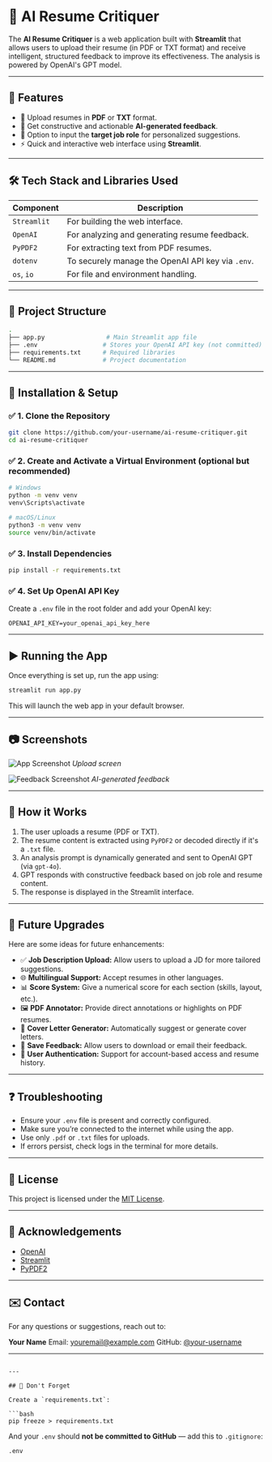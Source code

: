 
# 📄 AI Resume Critiquer

The **AI Resume Critiquer** is a web application built with **Streamlit** that allows users to upload their resume (in PDF or TXT format) and receive intelligent, structured feedback to improve its effectiveness. The analysis is powered by OpenAI's GPT model.

---

## 🚀 Features

- 📄 Upload resumes in **PDF** or **TXT** format.
- 🧠 Get constructive and actionable **AI-generated feedback**.
- 🎯 Option to input the **target job role** for personalized suggestions.
- ⚡ Quick and interactive web interface using **Streamlit**.

---

## 🛠️ Tech Stack and Libraries Used

| Component         | Description                                             |
|------------------|---------------------------------------------------------|
| `Streamlit`      | For building the web interface.                         |
| `OpenAI`         | For analyzing and generating resume feedback.           |
| `PyPDF2`         | For extracting text from PDF resumes.                   |
| `dotenv`         | To securely manage the OpenAI API key via `.env`.       |
| `os`, `io`       | For file and environment handling.                      |

---

## 📂 Project Structure

```bash
.
├── app.py                 # Main Streamlit app file
├── .env                  # Stores your OpenAI API key (not committed)
├── requirements.txt      # Required libraries
└── README.md             # Project documentation
````

---

## 🔧 Installation & Setup

### ✅ 1. Clone the Repository

```bash
git clone https://github.com/your-username/ai-resume-critiquer.git
cd ai-resume-critiquer
```

### ✅ 2. Create and Activate a Virtual Environment (optional but recommended)

```bash
# Windows
python -m venv venv
venv\Scripts\activate

# macOS/Linux
python3 -m venv venv
source venv/bin/activate
```

### ✅ 3. Install Dependencies

```bash
pip install -r requirements.txt
```

### ✅ 4. Set Up OpenAI API Key

Create a `.env` file in the root folder and add your OpenAI key:

```
OPENAI_API_KEY=your_openai_api_key_here
```

---

## ▶️ Running the App

Once everything is set up, run the app using:

```bash
streamlit run app.py
```

This will launch the web app in your default browser.

---

## 📷 Screenshots

![App Screenshot](https://via.placeholder.com/800x400.png?text=Upload+Resume+Screenshot)
*Upload screen*

![Feedback Screenshot](https://via.placeholder.com/800x400.png?text=AI+Feedback+Screenshot)
*AI-generated feedback*

---

## 🧠 How it Works

1. The user uploads a resume (PDF or TXT).
2. The resume content is extracted using `PyPDF2` or decoded directly if it's a `.txt` file.
3. An analysis prompt is dynamically generated and sent to OpenAI GPT (via `gpt-4o`).
4. GPT responds with constructive feedback based on job role and resume content.
5. The response is displayed in the Streamlit interface.

---

## 🔮 Future Upgrades

Here are some ideas for future enhancements:

* ✅ **Job Description Upload:** Allow users to upload a JD for more tailored suggestions.
* 🌐 **Multilingual Support:** Accept resumes in other languages.
* 📊 **Score System:** Give a numerical score for each section (skills, layout, etc.).
* 🖼️ **PDF Annotator:** Provide direct annotations or highlights on PDF resumes.
* 🧩 **Cover Letter Generator:** Automatically suggest or generate cover letters.
* 📂 **Save Feedback:** Allow users to download or email their feedback.
* 🔐 **User Authentication:** Support for account-based access and resume history.

---

## ❓ Troubleshooting

* Ensure your `.env` file is present and correctly configured.
* Make sure you’re connected to the internet while using the app.
* Use only `.pdf` or `.txt` files for uploads.
* If errors persist, check logs in the terminal for more details.

---

## 📃 License

This project is licensed under the [MIT License](LICENSE).

---

## 🙌 Acknowledgements

* [OpenAI](https://openai.com/)
* [Streamlit](https://streamlit.io/)
* [PyPDF2](https://pypi.org/project/PyPDF2/)

---

## ✉️ Contact

For any questions or suggestions, reach out to:

**Your Name**
Email: [youremail@example.com](mailto:youremail@example.com)
GitHub: [@your-username](https://github.com/your-username)

---

````

---

## 🔁 Don't Forget

Create a `requirements.txt`:

```bash
pip freeze > requirements.txt
````

And your `.env` should **not be committed to GitHub** — add this to `.gitignore`:

```
.env
```


